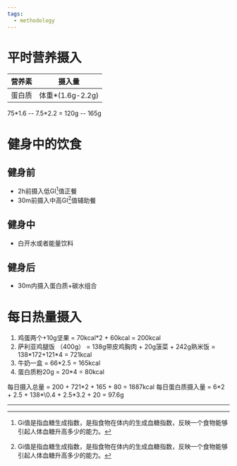 ```yaml
---
tags:
  - methodology
---
```


# 平时营养摄入

| 营养素 |      摄入量      |
|:------:|:----------------:|
| 蛋白质 | 体重*(1.6g-2.2g) |

75\*1.6 -- 7.5\*2.2 = 120g -- 165g
# 健身中的饮食
## 健身前
- 2h前摄入低GI[^1]值正餐
- 30m前摄入中高GI[^1]值辅助餐
## 健身中
- 白开水或者能量饮料
## 健身后
- 30m内摄入蛋白质+碳水组合

# 每日热量摄入

1. 鸡蛋两个+10g坚果 = 70kcal\*2 + 60kcal = 200kcal
2. 萨利亚鸡腿饭 （400g） = 138g带皮鸡胸肉 + 20g菠菜 + 242g熟米饭 = 138\*172+121\*4 = 721kcal
3. 牛奶一盒 = 66\*2.5 = 165kcal
4. 蛋白质粉20g = 20\*4 = 80kcal

每日摄入总量 = 200 + 721\*2 + 165 + 80  = 1887kcal
每日蛋白质摄入量 = 6\*2 + 2.5 + 138*\0.4 + 2.5\*3.2 + 20 = 97.6g

---
[^1]: Gi值是指血糖生成指数，是指食物在体内的生成血糖指数，反映一个食物能够引起人体血糖升高多少的能力。
